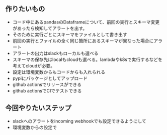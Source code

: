## 作りたいもの

* コード中にあるpandasのDataframeについて、前回の実行とスキーマ変更があったら検知してアラートを出す。
* そのために実行ごとにスキーマをファイルとして書き出す
* 前回の実行とファイルの全く同じ箇所にあるスキーマが異なった場合にアラート
* アラートの出力はslackもローカルも選べる
* スキーマの保存先はlocalもcloudも選べる。lambdaやk8sで実行するなどを考えてcloudが必要。
* 設定は環境変数からもコードからも入れられる
* pypiにパッケージとしてアップロード
* github actionsでリリースができる
* github actionsでCIでテストできる

## 今回やりたいステップ

* slackへのアラートをincoming webhookでも設定できるようにして
* 環境変数からの設定で